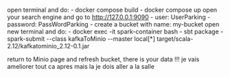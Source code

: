 open terminal and do:
    - docker compose build
    - docker compose up
open your search engine and go to http://127.0.0.1:9090
    - user: UserParking
    - password: PassWordParking
    - create a bucket with name: my-bucket
open new terminal and do:
    - docker exec -it spark-container bash
    - sbt package
    - spark-submit --class kafkaToMinio --master local[*] target/scala-2.12/kafkatominio_2.12-0.1.jar

return to Minio page and refresh bucket, there is your data !!!
je vais ameliorer tout ca apres mais la je dois aller a la salle
